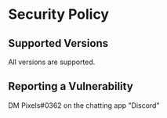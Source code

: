 # Security Policy

## Supported Versions

All versions are supported.

## Reporting a Vulnerability

DM Pixels#0362 on the chatting app "Discord"
